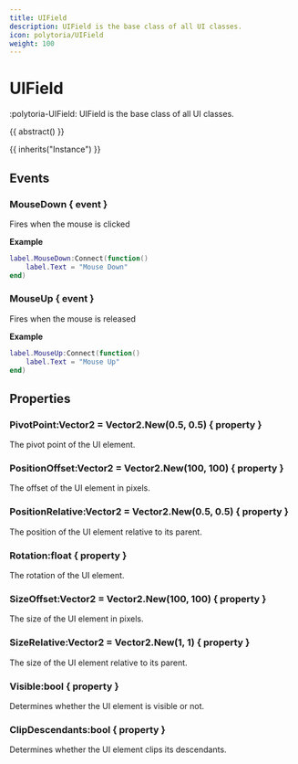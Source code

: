 ```yaml
---
title: UIField
description: UIField is the base class of all UI classes.
icon: polytoria/UIField
weight: 100
---
```


# UIField

:polytoria-UIField: UIField is the base class of all UI classes.

{{ abstract() }}

{{ inherits("Instance") }}

## Events

### MouseDown { event }

Fires when the mouse is clicked

**Example**

```lua
label.MouseDown:Connect(function()
    label.Text = "Mouse Down"
end)
```

### MouseUp { event }

Fires when the mouse is released

**Example**

```lua
label.MouseUp:Connect(function()
    label.Text = "Mouse Up"
end)
```

## Properties

### PivotPoint:Vector2 = Vector2.New(0.5, 0.5) { property }

The pivot point of the UI element.

### PositionOffset:Vector2 = Vector2.New(100, 100) { property }

The offset of the UI element in pixels.

### PositionRelative:Vector2 = Vector2.New(0.5, 0.5) { property }

The position of the UI element relative to its parent.

### Rotation:float { property }

The rotation of the UI element.

### SizeOffset:Vector2 = Vector2.New(100, 100) { property }

The size of the UI element in pixels.

### SizeRelative:Vector2 = Vector2.New(1, 1) { property }

The size of the UI element relative to its parent.

### Visible:bool { property }

Determines whether the UI element is visible or not.

### ClipDescendants:bool { property }

Determines whether the UI element clips its descendants.
